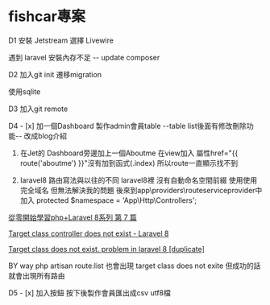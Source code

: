 # fishcar專案

D1 安裝 Jetstream 選擇 Livewire

遇到
laravel 安裝內存不足
-- update composer

D2 加入git init 遷移migration

使用sqlite

D3 加入git remote

D4 - [x]
加一個Dashboard
製作admin會員table
--table list後面有修改刪除功能--
改成blog介紹

1. 在Jet的 Dashboard旁邊加上一個Aboutme
在view加入 屬性href="{{ route('aboutme') }}"沒有加到函式(.index)
所以route一直顯示找不到

2. laravel8 路由寫法與以往的不同
laravel8裡 沒有自動命名空間前綴 使用使用完全域名
但無法解決我的問題
後來到app\providers\routeserviceprovider中加入
protected $namespace = 'App\Http\Controllers';

[從零開始學習php+Laravel 8系列 第 7 篇](https://ithelp.ithome.com.tw/articles/10269856)

[Target class controller does not exist - Laravel 8](https://stackoverflow.com/questions/63807930/target-class-controller-does-not-exist-laravel-8)

[Target class does not exist. problem in laravel 8 [duplicate]](https://stackoverflow.com/questions/63882034/target-class-does-not-exist-problem-in-laravel-8)

BY way
php artisan route:list
也會出現 target class does not exite
但成功的話就會出現所有路由

D5 - [x]
加入按鈕
按下後製作會員匯出成csv utf8檔



